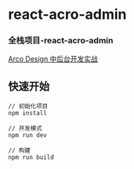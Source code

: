 

# react-acro-admin

### 全栈项目-react-acro-admin

[Arco Design 中后台开发实战](https://www.wolai.com/josephxia/mjshvNBFAvVeRcRDx6xGep)


## 快速开始

```
// 初始化项目
npm install

// 开发模式
npm run dev

// 构建
npm run build

```
